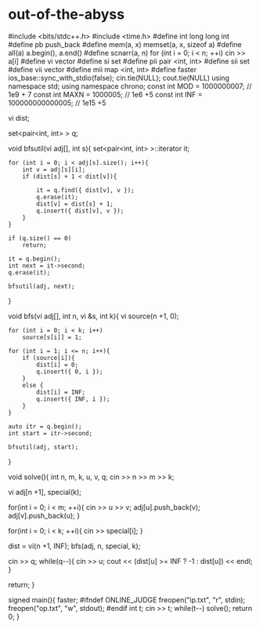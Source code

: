 # out-of-the-abyss

#include <bits/stdc++.h>
#include <time.h>
#define int long long int
#define pb push_back
#define mem(a, x) memset(a, x, sizeof a)
#define all(a) a.begin(), a.end()
#define scnarr(a, n) for (int i = 0; i < n; ++i) cin >> a[i]
#define vi vector<int>
#define si set<int>
#define pii pair <int, int>
#define sii set<pii>
#define vii vector<pii>
#define mii map <int, int>
#define faster ios_base::sync_with_stdio(false); cin.tie(NULL); cout.tie(NULL)
using namespace std;
using namespace chrono;
const int MOD = 1000000007; // 1e9 + 7
const int MAXN = 1000005; // 1e6 +5
const int INF = 100000000000005; // 1e15 +5

vi dist;
  
set<pair<int, int> > q; 
  
void bfsutil(vi adj[], int s){
    set<pair<int, int> >::iterator it;

    for (int i = 0; i < adj[s].size(); i++){ 
        int v = adj[s][i]; 
        if (dist[s] + 1 < dist[v]){ 
  
            it = q.find({ dist[v], v }); 
            q.erase(it); 
            dist[v] = dist[s] + 1; 
            q.insert({ dist[v], v }); 
        } 
    } 
  
    if (q.size() == 0) 
        return; 
  
    it = q.begin(); 
    int next = it->second; 
    q.erase(it); 
  
    bfsutil(adj, next); 
} 
  
void bfs(vi adj[], int n, vi &s, int k){ 
    vi source(n +1, 0); 
 
    for (int i = 0; i < k; i++) 
        source[s[i]] = 1;
  
    for (int i = 1; i <= n; i++){ 
        if (source[i]){ 
            dist[i] = 0; 
            q.insert({ 0, i }); 
        } 
        else { 
            dist[i] = INF; 
            q.insert({ INF, i }); 
        } 
    } 

    auto itr = q.begin(); 
    int start = itr->second; 
  
    bfsutil(adj, start);
}  


void solve(){
 int n, m, k, u, v, q;
 cin >> n >> m >> k;

 vi adj[n +1], special(k);

 for(int i = 0; i < m; ++i){
  cin >> u >> v;
  adj[u].push_back(v);
  adj[v].push_back(u);
 }

 for(int i = 0; i < k; ++i){
  cin >> special[i];
 }

 dist = vi(n +1, INF);
 bfs(adj, n, special, k);

 cin >> q;
 while(q--){
  cin >> u;
  cout << (dist[u] >= INF ? -1 : dist[u]) << endl;
 }

 return;
}

signed main(){
 faster;
#ifndef ONLINE_JUDGE
 freopen("ip.txt", "r", stdin);
 freopen("op.txt", "w", stdout);
#endif
 int t; cin >> t; while(t--)
  solve();
 return 0;
}
